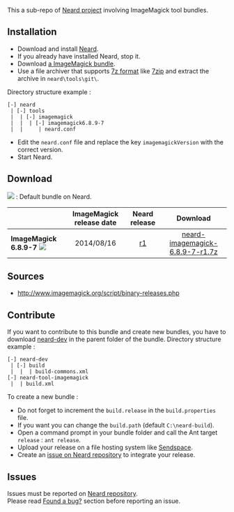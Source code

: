 This a sub-repo of [Neard project](https://github.com/crazy-max/neard) involving ImageMagick tool bundles.

## Installation

* Download and install [Neard](https://github.com/crazy-max/neard).
* If you already have installed Neard, stop it.
* Download [a ImageMagick bundle](#download).
* Use a file archiver that supports [7z format](http://www.7-zip.org/7z.html) like [7zip](http://www.7-zip.org/) and extract the archive in `neard\tools\git\`.

Directory structure example :
```
[-] neard
 | [-] tools
 |  | [-] imagemagick 
 |  |  | [-] imagemagick6.8.9-7
 |  |     | neard.conf
```

* Edit the `neard.conf` file and replace the key `imagemagickVersion` with the correct version.
* Start Neard.

## Download

![](https://raw.github.com/crazy-max/neard-tool-imagemagick/master/img/star-20160403.png) : Default bundle on Neard.

|               | ImageMagick release date | Neard release | Download |
| --------------|:------------------------:|:-------------:|:--------:|
| **ImageMagick 6.8.9-7** ![](https://raw.github.com/crazy-max/neard-tool-imagemagick/master/img/star-20160403.png) | 2014/08/16 | [r1](https://github.com/crazy-max/neard-tool-imagemagick/releases/tag/r1) | [neard-imagemagick-6.8.9-7-r1.7z](https://github.com/crazy-max/neard-tool-imagemagick/releases/download/r1/neard-imagemagick-6.8.9-7-r1.7z) |

## Sources

* http://www.imagemagick.org/script/binary-releases.php

## Contribute

If you want to contribute to this bundle and create new bundles, you have to download [neard-dev](https://github.com/crazy-max/neard-dev) in the parent folder of the bundle.
Directory structure example :

```
[-] neard-dev
 | [-] build
 |  |  | build-commons.xml 
[-] neard-tool-imagemagick
 |  | build.xml
```

To create a new bundle :
* Do not forget to increment the `build.release` in the `build.properties` file.
* If you want you can change the `build.path` (default `C:\neard-build`).
* Open a command prompt in your bundle folder and call the Ant target `release` : `ant release`.
* Upload your release on a file hosting system like [Sendspace](https://www.sendspace.com/).
* Create an [issue on Neard repository](https://github.com/crazy-max/neard/issues) to integrate your release.

## Issues

Issues must be reported on [Neard repository](https://github.com/crazy-max/neard/issues).<br />
Please read [Found a bug?](https://github.com/crazy-max/neard#found-a-bug) section before reporting an issue.

